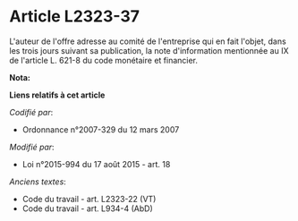 # Article L2323-37

L'auteur de l'offre adresse au comité de l'entreprise qui en fait l'objet, dans les trois jours suivant sa publication, la
note d'information mentionnée au IX de l'article L. 621-8 du code monétaire et financier.

**Nota:**



**Liens relatifs à cet article**

_Codifié par_:

  - Ordonnance n°2007-329 du 12 mars 2007

_Modifié par_:

  - Loi n°2015-994 du 17 août 2015 - art. 18

_Anciens textes_:

  - Code du travail - art. L2323-22 (VT)
  - Code du travail - art. L934-4 (AbD)
